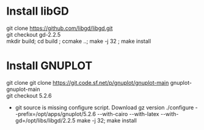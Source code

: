# Install libGD
git clone https://github.com/libgd/libgd.git  
git checkout gd-2.2.5  
mkdir build; cd build ; ccmake ..; make -j 32 ; make install

# Install GNUPLOT
git clone git clone https://git.code.sf.net/p/gnuplot/gnuplot-main gnuplot-gnuplot-main  
git checkout 5.2.6
- git source is missing configure script. Download gz version
./configure --prefix=/opt/apps/gnuplot/5.2.6 --with-cairo --with-latex --with-gd=/opt/libs/libgd/2.2.5 
make -j 32; make install

